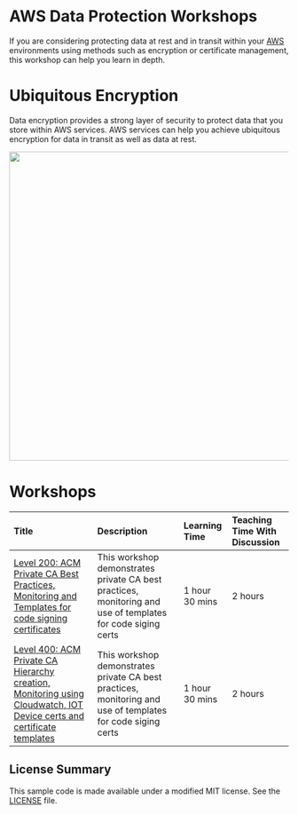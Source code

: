 # AWS Data Protection Workshops

If you are considering protecting data at rest and in transit within your [AWS](https://aws.amazon.com/) environments using methods such as encryption or certificate management, this workshop can help you learn in depth.

# Ubiquitous Encryption 

Data encryption provides a strong layer of security to protect data that you store within AWS services. AWS services can help you achieve ubiquitous encryption 
for data in transit as well as data at rest.

<a><img src="images/ubiquitous-encryption.png" width="989" height="557"></a>

# Workshops

| Title | Description | Learning Time | Teaching Time With Discussion | 
| :------- | :---------- | :-- | :-- |
| [Level 200: ACM Private CA Best Practices, Monitoring and Templates for code signing certificates ](usecase-7/)  | This workshop demonstrates private CA best practices, monitoring and use of templates for code siging certs|1 hour 30 mins | 2 hours |
| [Level 400: ACM Private CA Hierarchy creation, Monitoring using Cloudwatch, IOT Device certs and certificate templates ](usecase-9/)  | This workshop demonstrates private CA best practices, monitoring and use of templates for code siging certs|1 hour 30 mins | 2 hours |

## License Summary

This sample code is made available under a modified MIT license. See the [LICENSE](LICENSE) file.


